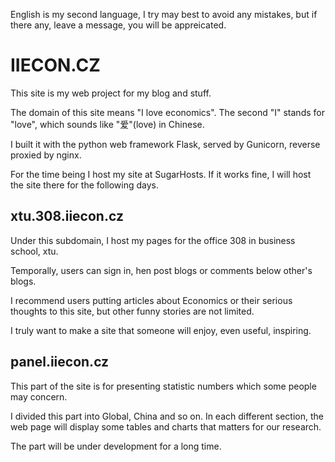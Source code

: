 English is my second language, I try may best to avoid any mistakes, 
but if there any, leave a message, you will be appreicated.

# IIECON.CZ

This site is my web project for my blog and stuff.

The domain of this site means "I love economics". The second "I" stands
for "love", which sounds like "爱"(love) in Chinese.

I built it with the python web framework Flask, served by Gunicorn, 
reverse proxied by nginx.

For the time being I host my site at SugarHosts. If it works fine, 
I will host the site there for the following days.

## xtu.308.iiecon.cz

Under this subdomain, I host my pages for the office 308 in business 
school, xtu.

Temporally, users can sign in, hen post blogs or comments below other's 
blogs.

I recommend users putting articles about Economics or their serious
thoughts to this site, but other funny stories are not limited.

I truly want to make a site that someone will enjoy, even useful,
inspiring.

## panel.iiecon.cz

This part of the site is for presenting statistic numbers which some 
people may concern.

I divided this part into Global, China and so on. In each different
section, the web page will display some tables and charts that matters
for our research.

The part will be under development for a long time.
